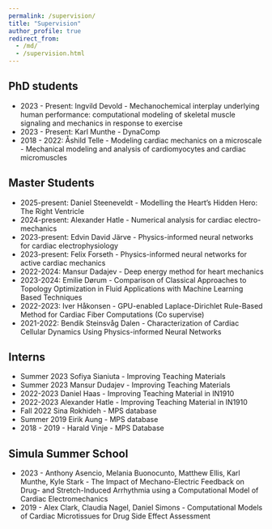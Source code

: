 ```yaml
---
permalink: /supervision/
title: "Supervision"
author_profile: true
redirect_from: 
  - /md/
  - /supervision.html
---
```


## PhD students
* 2023 - Present: Ingvild Devold - Mechanochemical interplay underlying human performance: computational modeling of skeletal muscle signaling and mechanics in response to exercise
* 2023 - Present: Karl Munthe - DynaComp
* 2018 - 2022: Åshild Telle - Modeling cardiac mechanics on a microscale - Mechanical modeling and analysis of cardiomyocytes and cardiac micromuscles

## Master Students
* 2025-present: Daniel Steeneveldt - Modelling the Heart’s Hidden Hero: The Right Ventricle
* 2024-present: Alexander Hatle - Numerical analysis for cardiac electro-mechanics
* 2023-present: Edvin David Järve - Physics-informed neural networks for cardiac electrophysiology
* 2023-present: Felix Forseth - Physics-informed neural networks for active cardiac mechanics
* 2022-2024: Mansur Dadajev - Deep energy method for heart mechanics
* 2023-2024: Emilie Dørum - Comparison of Classical Approaches to Topology Optimization in Fluid Applications with Machine Learning Based Techniques
* 2022-2023: Iver Håkonsen - GPU-enabled Laplace-Dirichlet Rule-Based Method for Cardiac Fiber Computations (Co supervise)
* 2021-2022: Bendik Steinsvåg Dalen - Characterization of Cardiac Cellular Dynamics Using Physics-informed Neural Networks


## Interns
* Summer 2023 Sofiya Sianiuta - Improving Teaching Materials
* Summer 2023 Mansur Dudajev - Improving Teaching Materials
* 2022-2023 Daniel Haas - Improving Teaching Material in IN1910
* 2022-2023 Alexander Hatle - Improving Teaching Material in IN1910
* Fall 2022 Sina Rokhideh - MPS database
* Summer 2019 Eirik Aung - MPS database
* 2018 - 2019 - Harald Vinje - MPS Database

## Simula Summer School
* 2023 - Anthony Asencio, Melania Buonocunto, Matthew Ellis, Karl Munthe, Kyle Stark - The Impact of Mechano-Electric Feedback on Drug- and Stretch-Induced Arrhythmia using a Computational Model of Cardiac Electromechanics
* 2019 - Alex Clark, Claudia Nagel, Daniel Simons - Computational Models of Cardiac Microtissues for Drug Side Effect Assessment
